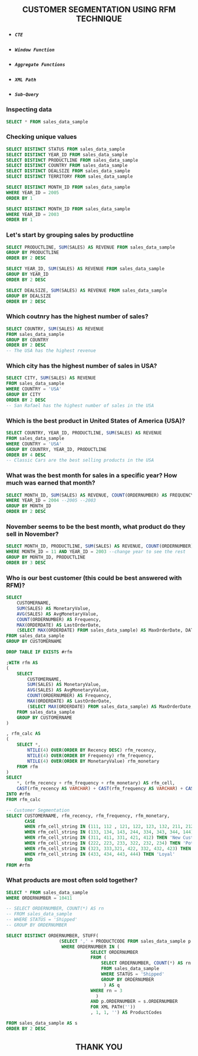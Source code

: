## <p align = 'center'>CUSTOMER SEGMENTATION USING RFM TECHNIQUE</p>
* ##### `CTE`
* ##### `Window Function`
* ##### `Aggregate Functions`
* ##### `XML Path`
* ##### `Sub-Query`

### Inspecting data
```sql
SELECT * FROM sales_data_sample
```

### Checking unique values
```sql
SELECT DISTINCT STATUS FROM sales_data_sample
SELECT DISTINCT YEAR_ID FROM sales_data_sample
SELECT DISTINCT PRODUCTLINE FROM sales_data_sample
SELECT DISTINCT COUNTRY FROM sales_data_sample
SELECT DISTINCT DEALSIZE FROM sales_data_sample
SELECT DISTINCT TERRITORY FROM sales_data_sample

SELECT DISTINCT MONTH_ID FROM sales_data_sample
WHERE YEAR_ID = 2005
ORDER BY 1

SELECT DISTINCT MONTH_ID FROM sales_data_sample
WHERE YEAR_ID = 2003
ORDER BY 1
```

### Let's start by grouping sales by productline
```sql
SELECT PRODUCTLINE, SUM(SALES) AS REVENUE FROM sales_data_sample
GROUP BY PRODUCTLINE
ORDER BY 2 DESC

SELECT YEAR_ID, SUM(SALES) AS REVENUE FROM sales_data_sample
GROUP BY YEAR_ID
ORDER BY 2 DESC

SELECT DEALSIZE, SUM(SALES) AS REVENUE FROM sales_data_sample
GROUP BY DEALSIZE
ORDER BY 2 DESC
```

### Which coutnry has the highest number of sales?
```sql
SELECT COUNTRY, SUM(SALES) AS REVENUE
FROM sales_data_sample
GROUP BY COUNTRY
ORDER BY 2 DESC
-- The USA has the highest revenue
```

### Which city has the highest number of sales in USA?
```sql
SELECT CITY, SUM(SALES) AS REVENUE
FROM sales_data_sample
WHERE COUNTRY = 'USA'
GROUP BY CITY
ORDER BY 2 DESC
-- San Rafael has the highest number of sales in the USA
```

### Which is the best product in United States of America (USA)?
```sql
SELECT COUNTRY, YEAR_ID, PRODUCTLINE, SUM(SALES) AS REVENUE
FROM sales_data_sample
WHERE COUNTRY = 'USA'
GROUP BY COUNTRY, YEAR_ID, PRODUCTLINE
ORDER BY 4 DESC
-- Classic Cars are the best selling products in the USA
```

### What was the best month for sales in a specific year? How much was earned that month?
```sql
SELECT MONTH_ID, SUM(SALES) AS REVENUE, COUNT(ORDERNUMBER) AS FREQUENCY FROM sales_data_sample
WHERE YEAR_ID = 2004 --2005 --2003
GROUP BY MONTH_ID
ORDER BY 2 DESC
```

### November seems to be the best month, what product do they sell in November?
```sql
SELECT MONTH_ID, PRODUCTLINE, SUM(SALES) AS REVENUE, COUNT(ORDERNUMBER) AS No_Orders FROM sales_data_sample
WHERE MONTH_ID = 11 AND YEAR_ID = 2003 --change year to see the rest
GROUP BY MONTH_ID, PRODUCTLINE
ORDER BY 3 DESC
```
### Who is our best customer (this could be best answered with RFM)?
```sql
SELECT
	CUSTOMERNAME,
	SUM(SALES) AS MonetaryValue,
	AVG(SALES) AS AvgMonetaryValue,
	COUNT(ORDERNUMBER) AS Frequency,
	MAX(ORDERDATE) AS LastOrderDate,
	(SELECT MAX(ORDERDATE) FROM sales_data_sample) AS MaxOrderDate, DATEDIFF(DD, MAX(ORDERDATE), (SELECT MAX(ORDERDATE) FROM sales_data_sample)) AS Recency
FROM sales_data_sample
GROUP BY CUSTOMERNAME

DROP TABLE IF EXISTS #rfm

;WITH rfm AS
(
	SELECT
		CUSTOMERNAME,
		SUM(SALES) AS MonetaryValue,
		AVG(SALES) AS AvgMonetaryValue,
		COUNT(ORDERNUMBER) AS Frequency,
		MAX(ORDERDATE) AS LastOrderDate,
		(SELECT MAX(ORDERDATE) FROM sales_data_sample) AS MaxOrderDate, DATEDIFF(DD, MAX(ORDERDATE), (SELECT MAX(ORDERDATE) FROM sales_data_sample)) AS Recency
	FROM sales_data_sample
	GROUP BY CUSTOMERNAME
)

, rfm_calc AS
(
	SELECT *,
		NTILE(4) OVER(ORDER BY Recency DESC) rfm_recency,
		NTILE(4) OVER(ORDER BY Frequency) rfm_frequency,
		NTILE(4) OVER(ORDER BY MonetaryValue) rfm_monetary
	FROM rfm
)
SELECT 
	*, (rfm_recency + rfm_frequency + rfm_monetary) AS rfm_cell,
	CAST(rfm_recency AS VARCHAR) + CAST(rfm_frequency AS VARCHAR) + CAST(rfm_monetary AS VARCHAR) AS rfm_cell_string
INTO #rfm
FROM rfm_calc

-- Customer Segmentation
SELECT CUSTOMERNAME, rfm_recency, rfm_frequency, rfm_monetary, 
       CASE
	   WHEN rfm_cell_string IN (111, 112 , 121, 122, 123, 132, 211, 212, 114, 141, 221) THEN 'Lost Customer'    -- lost customer.
	   WHEN rfm_cell_string IN (133, 134, 143, 244, 334, 343, 344, 144) THEN 'Slipping Away'                    -- big spender, slipping away.
	   WHEN rfm_cell_string IN (311, 411, 331, 421, 412) THEN 'New Customer'                                    -- new customer.
	   WHEN rfm_cell_string IN (222, 223, 233, 322, 232, 234) THEN 'Potential Churners'                         -- probably leave the service.
	   WHEN rfm_cell_string IN (323, 333,321, 422, 332, 432, 423) THEN 'Active'                                 -- customers who buy often at low price.
	   WHEN rfm_cell_string IN (433, 434, 443, 444) THEN 'Loyal'                                                -- customers who buy regularly at high price.
       END
FROM #rfm
```

### What products are most often sold together?
```sql
SELECT * FROM sales_data_sample
WHERE ORDERNUMBER = 10411

-- SELECT ORDERNUMBER, COUNT(*) AS rn
-- FROM sales_data_sample
-- WHERE STATUS = 'Shipped'
-- GROUP BY ORDERNUMBER

SELECT DISTINCT ORDERNUMBER, STUFF(
					(SELECT ',' + PRODUCTCODE FROM sales_data_sample p
					 WHERE ORDERNUMBER IN (
								SELECT ORDERNUMBER 
								FROM (
									SELECT ORDERNUMBER, COUNT(*) AS rn
									FROM sales_data_sample
									WHERE STATUS = 'Shipped'
									GROUP BY ORDERNUMBER
								     ) AS q
								WHERE rn = 3
							      ) 
								AND p.ORDERNUMBER = s.ORDERNUMBER
								FOR XML PATH(''))
								, 1, 1, '') AS ProductCodes

FROM sales_data_sample AS s
ORDER BY 2 DESC
```
## <p align = 'center'>THANK YOU</p>
